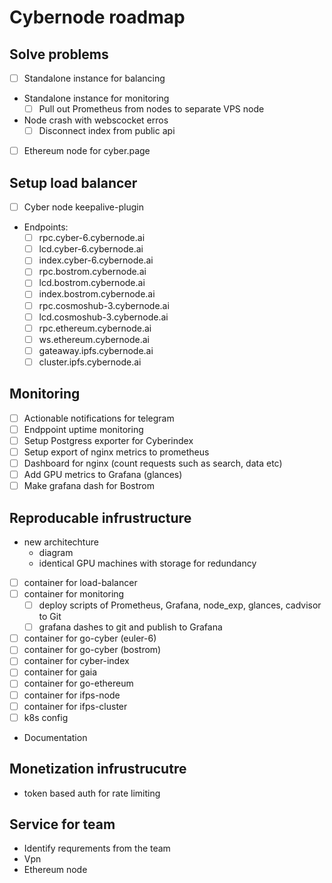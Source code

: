 # Сybernode roadmap

## Solve problems

- [ ] Standalone instance for balancing
- Standalone instance for monitoring
    - [ ] Pull out Prometheus from nodes to separate VPS node
- Node crash with webscocket erros
    - [ ] Disconnect index from public api
- [ ] Ethereum node for cyber.page

## Setup load balancer

- [ ] Cyber node keepalive-plugin

- Endpoints:
    - [ ] rpc.cyber-6.cybernode.ai
    - [ ] lcd.cyber-6.cybernode.ai
    - [ ] index.cyber-6.cybernode.ai
    - [ ] rpc.bostrom.cybernode.ai
    - [ ] lcd.bostrom.cybernode.ai
    - [ ] index.bostrom.cybernode.ai
    - [ ] rpc.cosmoshub-3.cybernode.ai
    - [ ] lcd.cosmoshub-3.cybernode.ai
    - [ ] rpc.ethereum.cybernode.ai
    - [ ] ws.ethereum.cybernode.ai
    - [ ] gateaway.ipfs.cybernode.ai
    - [ ] cluster.ipfs.cybernode.ai

## Monitoring

- [ ] Actionable notifications for telegram
- [ ] Endppoint uptime monitoring
- [ ] Setup Postgress exporter for Cyberindex
- [ ] Setup export of nginx metrics to prometheus
- [ ] Dashboard for nginx (count requests such as search, data etc)
- [ ] Add GPU metrics to Grafana (glances)
- [ ] Make grafana dash for Bostrom

## Reproducable infrustructure

- new architechture
    - diagram
    - identical GPU machines with storage for redundancy
- [ ] container for load-balancer
- [ ] container for monitoring
    - [ ] deploy scripts of Prometheus, Grafana, node_exp, glances, cadvisor to Git
    - [ ] grafana dashes to git and publish to Grafana
- [ ] container for go-cyber (euler-6)
- [ ] container for go-cyber (bostrom)
- [ ] container for cyber-index
- [ ] container for gaia
- [ ] container for go-ethereum
- [ ] container for ifps-node
- [ ] container for ifps-cluster
- [ ] k8s config
- Documentation

## Monetization infrustrucutre

- token based auth for rate limiting

## Service for team

- Identify requrements from the team
- Vpn
- Ethereum node

